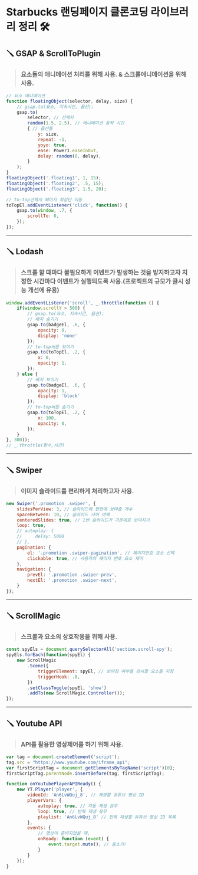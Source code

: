 # Starbucks 랜딩페이지 클론코딩 라이브러리 정리 🛠

## 🪛 **GSAP & ScrollToPlugin**
>### 요소들의 애니메이션 처리를 위해 사용. & 스크롤애니메이션을 위해 사용.

~~~javascript
// 요소 애니메이션
function floatingObject(selector, delay, size) {
    // gsap.to(요소, 지속시간, 옵션);
    gsap.to(
        selector, // 선택자
        random(1.5, 2.5), // 애니메이션 동작 시간
        { // 옵션들
            y: size,
            repeat: -1,
            yoyo: true,
            ease: Power1.easeInOut,
            delay: random(0, delay),
        }
    );
}
floatingObject('.floating1', 1, 15);
floatingObject('.floating2', .5, 15);
floatingObject('.floating3', 1.5, 20);
~~~

~~~javascript
// to-top선택시 페이지 최상단 이동
toTopEl.addEventListener('click', function() {
    gsap.to(window, .7, {
        scrollTo: 0,
    });
});
~~~
---
## 🪛 **Lodash**
>### 스크롤 할 때마다 불필요하게 이벤트가 발생하는 것을 방지하고자 지정한 시간마다 이벤트가 실행되도록 사용.(프로젝트의 규모가 클시 성능 개선에 유용)

~~~javascript
window.addEventListener('scroll', _.throttle(function () {
    if(window.scrollY > 500) {
        // gsap.to(요소, 지속시간, 옵션);
        // 배지 숨기기
        gsap.to(badgeEl, .6, {
            opacity: 0,
            display: 'none'
        });
        // to-top버튼 보이기
        gsap.to(toTopEl, .2, {
            x: 0,
            opacity: 1,
        });
    } else {
        // 배지 보이기
        gsap.to(badgeEl, .6, {
            opacity: 1,
            display: 'block'
        });
        // to-top버튼 숨기기
        gsap.to(toTopEl, .2, {
            x: 100,
            opacity: 0,
        });
    }
}, 300));
// _.throttle(함수,시간)
~~~
---
## 🪛 **Swiper**
>### 이미지 슬라이드를 편리하게 처리하고자 사용.
~~~javascript
new Swiper('.promotion .swiper', {
    slidesPerView: 3, // 슬라이드에 한번에 보여줄 개수
    spaceBetween: 10, // 슬라이드 사이 여백
    centeredSlides: true, // 1번 슬라이드가 가운데로 보여지기
    loop: true,
    // autoplay: {
    //     delay: 5000
    // },
    pagination: {
        el: '.promotion .swiper-pagination', // 페이지번호 요소 선택
        clickable: true, // 사용자의 페이지 번호 요소 제어
    },
    navigation: {
        prevEl: '.promotion .swiper-prev',
        nextEl: '.promotion .swiper-next',
    }
});
~~~
---
## 🪛 **ScrollMagic**
>### 스크롤과 요소의 상호작용을 위해 사용.
~~~javascript
const spyEls = document.querySelectorAll('section.scroll-spy');
spyEls.forEach(function(spyEl) {
    new ScrollMagic
        .Scene({
            triggerElement: spyEl, // 보여짐 여부를 감시할 요소를 지정
            triggerHook: .8,
        })
        .setClassToggle(spyEl, 'show')
        .addTo(new ScrollMagic.Controller());
});
~~~
---
## 🪛 **Youtube API**
>### API를 활용한 영상제어를 하기 위해 사용.
~~~javascript
var tag = document.createElement('script');
tag.src = "https://www.youtube.com/iframe_api";
var firstScriptTag = document.getElementsByTagName('script')[0];
firstScriptTag.parentNode.insertBefore(tag, firstScriptTag);

function onYouTubePlayerAPIReady() {
    new YT.Player('player', {
        videoId: 'An6LvWQuj_8', // 재생할 유튜브 영상 ID
        playerVars: {
            autoplay: true, // 자동 재생 유무
            loop: true, // 반복 재생 유무
            playlist: 'An6LvWQuj_8' // 반복 재생할 유튜브 영상 ID 목록
        },
        events: {
            // 영상이 준비되었을 때,
            onReady: function (event) {
                event.target.mute(); // 음소거!
            }
        }
    });
}
~~~